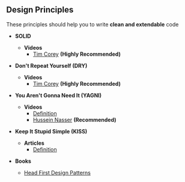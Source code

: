 ## Design Principles
These principles should help you to write **clean and extendable** code

+ **SOLID**
  + **Videos**
    + [Tim Corey](https://www.youtube.com/playlist?list=PLAaFb7UfyShCoS246UzZJNEiXuD8bg02e) **(Highly Recommended)**
+ **Don't Repeat Yourself (DRY)**
  + **Videos**
    + [Tim Corey](https://www.youtube.com/watch?v=dhnsegiPXoo&t=7s) **(Highly Recommended)**
  
+ **You Aren't Gonna Need It (YAGNI)**
  + **Videos**
    + [Definition](https://www.youtube.com/watch?v=2vys1q1dKc4&ab_channel=Smok)
    + [Hussein Nasser](https://www.youtube.com/watch?v=zHSbMe15c2Q&ab_channel=HusseinNasser) **(Recommended)**
+ **Keep It Stupid Simple (KISS)**
  + **Articles**
    + [Definition](https://workat.tech/machine-coding/tutorial/software-design-principles-dry-yagni-eytrxfhz1fla)
+ **Books**
  + [Head First Design Patterns](https://longbiao.spatial-crowdsensing.com/courses/scad/files/head-first-design-patterns-compressed.pdf)
